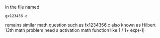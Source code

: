 in the file named 

    gx123456.c
  remains similar math question such as fx1234356.c
  also known as Hilbert 13th math problem
need a activation math function like 1 / 1+ exp(-1)
